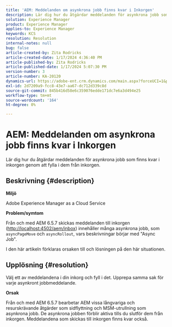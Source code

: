 ```yaml
---
title: 'AEM: Meddelanden om asynkrona jobb finns kvar i Inkorgen'
description: Lär dig hur du åtgärdar meddelanden för asynkrona jobb som behålls i inkorgen.
solution: Experience Manager
product: Experience Manager
applies-to: Experience Manager
keywords: KCS
resolution: Resolution
internal-notes: null
bug: false
article-created-by: Zita Rodricks
article-created-date: 1/17/2024 4:36:40 PM
article-published-by: Zita Rodricks
article-published-date: 1/17/2024 5:07:30 PM
version-number: 3
article-number: KA-20120
dynamics-url: https://adobe-ent.crm.dynamics.com/main.aspx?forceUCI=1&pagetype=entityrecord&etn=knowledgearticle&id=094bc993-56b5-ee11-a569-6045bd006239
exl-id: 2d7209a9-fcc8-43e7-aa67-dc712d339c8d
source-git-commit: 845b416d58e6c359076edde171dc7e6a3d494e25
workflow-type: tm+mt
source-wordcount: '164'
ht-degree: 0%

---
```


# AEM: Meddelanden om asynkrona jobb finns kvar i Inkorgen


Lär dig hur du åtgärdar meddelanden för asynkrona jobb som finns kvar i inkorgen genom att fylla i dem från inkorgen.

## Beskrivning {#description}


<b>Miljö</b>

Adobe Experience Manager as a Cloud Service

<b>Problem/symtom</b>

Från och med AEM 6.5.7 skickas meddelanden till inkorgen ([http://localhost:4502/aem/inbox](http://localhost:4502/aem/inbox)) innehåller många asynkrona jobb, som `asyncPageMove` och `asyncRollout`, vars beskrivningar börjar med &quot;Async Job&quot;.

I den här artikeln förklaras orsaken till och lösningen på den här situationen.




## Upplösning {#resolution}


Välj ett av meddelandena i din inkorg och fyll i det. Upprepa samma sak för varje asynkront jobbmeddelande.

<b>Orsak</b>

Från och med AEM 6.5.7 bearbetar AEM vissa långvariga och resurskrävande åtgärder som sidflyttning och MSM-utrullning som asynkrona jobb. De asynkrona jobben förblir aktiva tills du slutför dem från inkorgen. Meddelandena som skickas till inkorgen finns kvar också.
